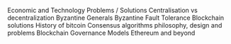 Economic and Technology Problems / Solutions
Centralisation vs decentralization
Byzantine Generals
Byzantine Fault Tolerance
Blockchain solutions
History of bitcoin
Consensus algorithms philosophy, design and problems
Blockchain Governance Models
Ethereum and beyond

